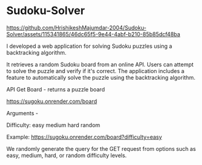 # Sudoku-Solver

https://github.com/HrishikeshMajumdar-2004/Sudoku-Solver/assets/115341865/46dc65f5-9e44-4abf-b210-85b85dcf48ba

I developed a web application for solving Sudoku puzzles using a backtracking algorithm.

It retrieves a random Sudoku board from an online API. Users can attempt to solve the puzzle and verify if it's correct. The application includes a feature to automatically solve the puzzle using the backtracking algorithm.

API
Get
Board - returns a puzzle board

https://sugoku.onrender.com/board

Arguments -

Difficulty:
easy
medium
hard
random

Example:  https://sugoku.onrender.com/board?difficulty=easy

We randomly generate the query for the GET request from options such as easy, medium, hard, or random difficulty levels.
